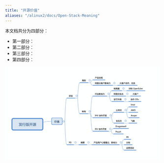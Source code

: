 ```yaml
---
title: "开源价值"
aliases: "/alinux2/docs/Open-Stack-Meaning"
---
```


本文档共分为四部分：

- 第一部分：
- 第二部分：
- 第三部分：
- 第四部分：


![发行版开源](architecture.png)
